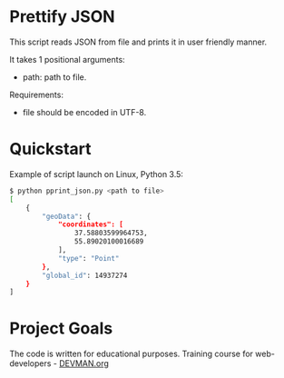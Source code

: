 # Prettify JSON

This script reads JSON from file and prints it in user friendly manner.

It takes 1 positional arguments:
* path: path to file.

Requirements:
* file should be encoded in UTF-8.

# Quickstart

Example of script launch on Linux, Python 3.5:

```bash
$ python pprint_json.py <path to file>
[
    {
        "geoData": {
            "coordinates": [
                37.58803599964753,
                55.89020100016689
            ],
            "type": "Point"
        },
        "global_id": 14937274  
    }     
]
```

# Project Goals

The code is written for educational purposes. Training course for web-developers - [DEVMAN.org](https://devman.org)

